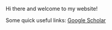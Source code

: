 Hi there and welcome to my website!

Some quick useful links:
[Google Scholar](https://scholar.google.it/citations?user=tXmPE94AAAAJ&hl=en)